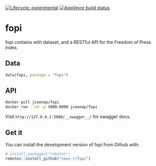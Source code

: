 
<!-- README.md is generated from README.Rmd. Please edit that file -->

<!-- badges: start -->

[![Lifecycle:
experimental](https://img.shields.io/badge/lifecycle-experimental-orange.svg)](https://www.tidyverse.org/lifecycle/#experimental)
[![AppVeyor build
status](https://ci.appveyor.com/api/projects/status/github/news-r/fopi?branch=master&svg=true)](https://ci.appveyor.com/project/news-r/fopi)
<!-- badges: end -->

# fopi

fopi contains with dataset, and a RESTful API for the Freedom of Press
Index.

## Data

``` r
data(fopi, package = "fopi")
```

## API

``` bash
docker pull jcoenep/fopi
docker run --rm -p 3000:8000 jcoenep/fopi
```

Visit `http://127.0.0.1:3000/__swagger__/` for swagger docs.

## Get it

You can install the development version of fopi from Github with:

``` r
# install.packages("remotes")
remotes::install_github("news-r/fopi")
```
